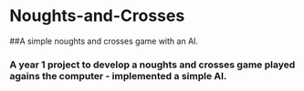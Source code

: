 # Noughts-and-Crosses
##A simple noughts and crosses game with an AI.
### A year 1 project to develop a noughts and crosses game played agains the computer - implemented a simple AI.
